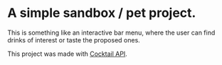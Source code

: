 # A simple sandbox / pet project.


This is something like an interactive bar menu, where the user can find drinks of interest or taste the proposed ones.

This project was made with [Cocktail API](https://rapidapi.com/thecocktaildb/api/the-cocktail-db/).



